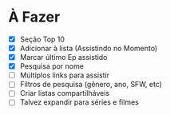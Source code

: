 # À Fazer

- [x] Seção Top 10
- [x] Adicionar à lista (Assistindo no Momento)
- [x] Marcar último Ep assistido
- [x] Pesquisa por nome
- [ ] Múltiplos links para assistir
- [ ] Filtros de pesquisa (gênero, ano, SFW, etc)
- [ ] Criar listas compartilháveis
- [ ] Talvez expandir para séries e filmes
